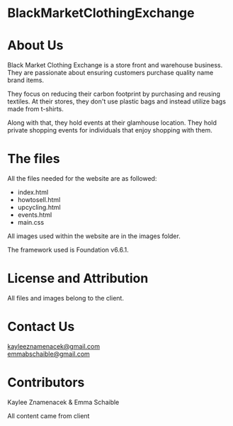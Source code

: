 # BlackMarketClothingExchange
# About Us<br>
<p>Black Market Clothing Exchange is a store front and warehouse business. They are passionate about ensuring customers purchase quality name brand items. </p>
<p>They focus on reducing their carbon footprint by purchasing and reusing textiles. At their stores, they don't use plastic bags and instead utilize bags made from t-shirts.</p>
<p>Along with that, they hold events at their glamhouse location. They hold private shopping events for individuals that enjoy shopping with them.</p>

# The files<br>
All the files needed for the website are as followed:
<ul>
  <li>index.html</li>
  <li>howtosell.html</li>
  <li>upcycling.html</li>
  <li>events.html</li>
  <li>main.css</li>
 </ul>
  <p>All images used within the website are in the images folder.</p>
  <p>The framework used is Foundation v6.6.1.</p>

# License and Attribution<br>
<p>All files and images belong to the client.</p>

# Contact Us<br>
<a href="mailto:kayleeznamenacek@gmail.com">kayleeznamenacek@gmail.com </a><br>
<a href="mailto:emmabschaible@gmail.com">emmabschaible@gmail.com</a>

# Contributors<br>
<p>Kaylee Znamenacek & Emma Schaible</p>
<p>All content came from client</p>
